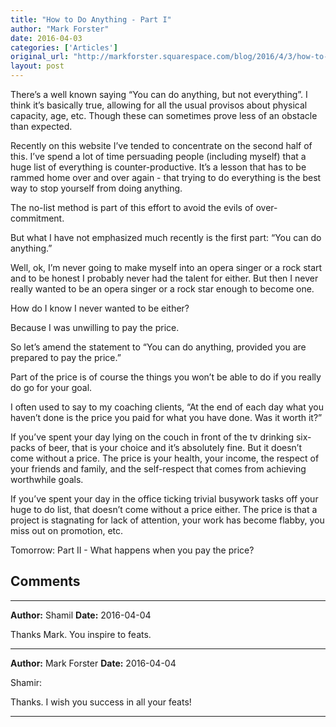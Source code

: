```yaml
---
title: "How to Do Anything - Part I"
author: "Mark Forster"
date: 2016-04-03
categories: ['Articles']
original_url: "http://markforster.squarespace.com/blog/2016/4/3/how-to-do-anything-part-i.html"
layout: post
---
```


There’s a well known saying “You can do anything, but not everything”. I think it’s basically true, allowing for all the usual provisos about physical capacity, age, etc. Though these can sometimes prove less of an obstacle than expected.

Recently on this website I’ve tended to concentrate on the second half of this. I’ve spend a lot of time persuading people (including myself) that a huge list of everything is counter-productive. It’s a lesson that has to be rammed home over and over again - that trying to do everything is the best way to stop yourself from doing anything.

The no-list method is part of this effort to avoid the evils of over-commitment.

But what I have not emphasized much recently is the first part: “You can do anything.”

Well, ok, I’m never going to make myself into an opera singer or a rock start and to be honest I probably never had the talent for either. But then I never really wanted to be an opera singer or a rock star enough to become one.

How do I know I never wanted to be either?

Because I was unwilling to pay the price.

So let’s amend the statement to “You can do anything, provided you are prepared to pay the price.”

Part of the price is of course the things you won’t be able to do if you really do go for your goal.

I often used to say to my coaching clients, “At the end of each day what you haven’t done is the price you paid for what you have done. Was it worth it?”

If you’ve spent your day lying on the couch in front of the tv drinking six-packs of beer, that is your choice and it’s absolutely fine. But it doesn’t come without a price. The price is your health, your income, the respect of your friends and family, and the self-respect that comes from achieving worthwhile goals.

If you’ve spent your day in the office ticking trivial busywork tasks off your huge to do list, that doesn’t come without a price either. The price is that a project is stagnating for lack of attention, your work has become flabby, you miss out on promotion, etc.

Tomorrow: Part II - What happens when you pay the price?


## Comments

---

**Author:** Shamil
**Date:** 2016-04-04

Thanks Mark. You inspire to feats.

---

**Author:** Mark Forster
**Date:** 2016-04-04

Shamir:  
  
Thanks. I wish you success in all your feats!

---
